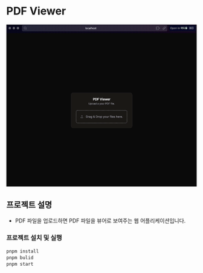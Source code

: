 # PDF Viewer

![PDF Viewer](./assets/main.gif)

## 프로젝트 설명

- PDF 파일을 업로드하면 PDF 파일을 뷰어로 보여주는 웹 어플리케이션입니다.

### 프로젝트 설치 및 실행

```bash
pnpm install
pnpm bulid
pnpm start
```
